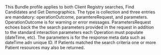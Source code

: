 This Bundle profile applies to both Client Registry searches, Find Candidates and Get Demographics.  The type is collection and three entries are mandatory:  operationOutcome, paramtereRequest, and parameters.  OperationOutcome is for warning or error messages.  ParametersRequest echoes back the the search parameters provided in the request in addition to the standard interaction parameters each Operation must populate (dateTime, etc). The parameters is for the response meta data such as dateTime adn unique ID.  If Patients matched the search criteria one or more Patient resources may also be returned.
